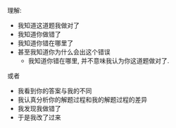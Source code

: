<!--
.. title: 理解的含义
.. slug:  meaning_of_understanding
.. date: 2019-9-5 00:00:00 UTC+08:00
.. tags: 
.. category: 
.. link:
.. description:
.. type: text
-->

理解: 

* 我知道这道题我做对了
* 我知道你做错了
* 我知道你错在哪里了
* 甚至我知道你为什么会出这个错误
    * 我知道你错在哪里, 并不意味我认为你这道题做对了.

或者

* 我看到你的答案与我的不同
* 我认真分析你的解题过程和我的解题过程的差异
* 我发现我做错了
* 于是我改了过来